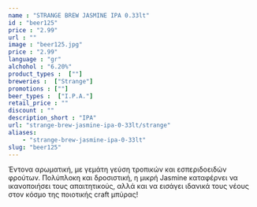 ```yaml
---
name : "STRANGE BREW JASMINE IPA 0.33lt"
id : "beer125"
price : "2.99"
url : ""
image : "beer125.jpg"
price : "2.99"
language : "gr"
alchohol : "6.20%"
product_types :  [""]
breweries :  ["Strange"]
promotions : [""]
beer_types :  ["I.P.A."]
retail_price : ""
discount : ""
description_short : "IPA"
url: "strange-brew-jasmine-ipa-0-33lt/strange"
aliases: 
    - "strange-brew-jasmine-ipa-0-33lt"
slug: "beer125"
---
```


Έντονα αρωματική, με γεμάτη γεύση τροπικών και εσπεριδοειδών φρούτων. Πολύπλοκη και δροσιστική, η μικρή Jasmine καταφέρνει να ικανοποιήσει τους απαιτητικούς, αλλά και να εισάγει ιδανικά τους νέους στον κόσμο της ποιοτικής craft μπύρας!